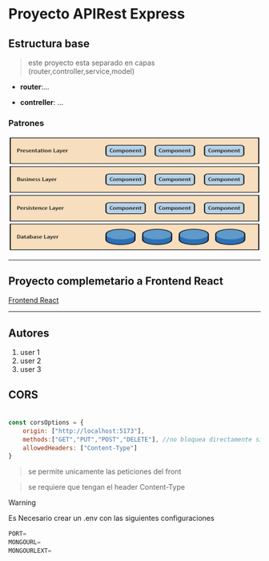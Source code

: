 # Proyecto APIRest Express

## Estructura base

> este proyecto esta separado en capas (router,controller,service,model)

* **router**:...

* **contreller**: ...

### Patrones

![Patron layered](./img/layered.png)

---

## Proyecto complemetario a Frontend React

[Frontend React](https://github.com/Salocin0/ecommerce-react)

---

## Autores

1. user 1
2. user 2
3. user 3

## CORS

```js

const corsOptions = {
    origin: ["http://localhost:5173"],
    methods:["GET","PUT","POST","DELETE"], //no bloquea directamente sino que es lo que responde al tirar el options
    allowedHeaders: ["Content-Type"]
}
```

> se permite unicamente las peticiones del front

> se requiere que tengan el header Content-Type

>[!WARNING]
>Es Necesario crear un .env con las siguientes configuraciones

```js
PORT=
MONGOURL=
MONGOURLEXT=
```